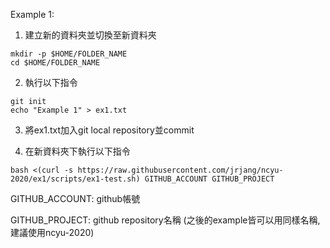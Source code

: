 Example 1:

1. 建立新的資料夾並切換至新資料夾
```
mkdir -p $HOME/FOLDER_NAME
cd $HOME/FOLDER_NAME
```
2. 執行以下指令

```
git init
echo "Example 1" > ex1.txt
```

3. 將ex1.txt加入git local repository並commit

4. 在新資料夾下執行以下指令

```
bash <(curl -s https://raw.githubusercontent.com/jrjang/ncyu-2020/ex1/scripts/ex1-test.sh) GITHUB_ACCOUNT GITHUB_PROJECT
```

GITHUB_ACCOUNT: github帳號

GITHUB_PROJECT: github repository名稱 (之後的example皆可以用同樣名稱, 建議使用ncyu-2020)
